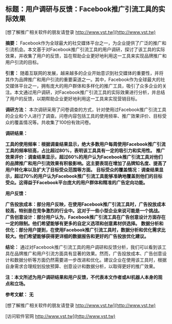 ## **标题：用户调研与反馈：Facebook推广引流工具的实际效果**

[想了解推广相关软件的朋友请登录 http://www.vst.tw](http://www.vst.tw)

**摘要：**
Facebook作为全球最大的社交媒体平台之一，为企业提供了广泛的推广和引流机会。本文基于对Facebook推广引流工具的用户调研，探讨了该工具的实际效果，并收集了用户的反馈，旨在帮助企业更好地利用这一工具来实现品牌推广和用户引流的目标。

**引言：**
随着互联网的发展，越来越多的企业开始意识到社交媒体的重要性，并将其作为品牌推广和用户引流的重要渠道之一。其中，Facebook作为全球最大的社交媒体平台之一，拥有庞大的用户群体和多样化的推广工具，吸引了众多企业的关注。本文通过用户调研，对Facebook推广引流工具的实际效果进行分析，并总结了用户的反馈，以期帮助企业更好地利用这一工具来实现营销目标。

**调研方法：**
本次调研采用了问卷调查的方式，针对使用过Facebook推广引流工具的企业和个人进行了调查。问卷内容包括工具的使用频率、推广效果评价、目标受众的覆盖情况等。共收集了100份有效问卷。

**调研结果：**

**工具的使用频率：根据调查结果显示，绝大多数用户每周使用Facebook推广引流工具的频率较高，占比超过80%，表明该工具具有一定的吸引力和实用性。**
**推广效果评价：调查结果显示，超过60%的用户认为Facebook推广引流工具对他们的品牌推广和用户引流效果有积极影响。这主要表现在增加了品牌知名度、提高了用户转化率以及扩大了目标受众范围等方面。**
**目标受众的覆盖情况：调查结果显示，超过70%的用户认为Facebook推广引流工具能够准确地覆盖到他们的目标受众。这得益于Facebook平台庞大的用户群体和精准的广告定向功能。**

**用户反馈：**

**广告投放成本：部分用户反映，在使用Facebook推广引流工具时，广告投放成本较高，特别是在竞争激烈的行业中。这对于一些小型企业来说可能是一个挑战。**
**广告创意设计：部分用户认为，Facebook推广引流工具在广告创意设计方面存在一定的限制。他们希望能够有更多的自定义选项和创意素材供选择。**
**数据分析和优化：部分用户提到，在使用Facebook推广引流工具时，数据分析和优化需求比较大。他们希望能够获得更详细的数据报告和更好的广告投放优化建议。**

**结论：**
通过对Facebook推广引流工具的用户调研和反馈分析，我们可以看到该工具在品牌推广和用户引流方面具有显著的效果。然而，广告投放成本、广告创意设计和数据分析等方面仍然需要进一步改进和优化。建议企业在使用该工具时，根据自身需求合理规划投放预算、创意设计和数据分析，以取得更好的推广效果。

**注：本文所述为用户调研结果和用户反馈，不代表本文作者或AI机器人本身的观点和立场。**

**参考文献：**
**无**

[想了解推广相关软件的朋友请登录 http://www.vst.tw](http://www.vst.tw)


[访问软件官网 http://www.vst.tw](http://www.vst.tw)

